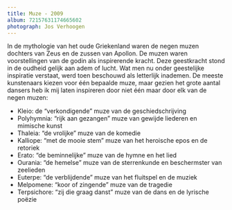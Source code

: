 ```yaml
---
title: Muze - 2009
album: 72157631174665602
photograph: Jos Verhoogen
---
```

In de mythologie van het oude Griekenland waren de negen muzen dochters van Zeus en de zussen van Apollon. De muzen waren voorstellingen van de godin als inspirerende kracht. Deze geestkracht stond in de oudheid gelijk aan adem of lucht. Wat men nu onder geestelijke inspiratie verstaat, werd toen beschouwd als letterlijk inademen. De meeste kunstenaars kiezen voor één bepaalde muze, maar gezien het grote aantal dansers heb ik mij laten inspireren door niet één maar door elk van de negen muzen:

* Kleio: de “verkondigende” muze van de geschiedschrijving
* Polyhymnia: “rijk aan gezangen” muze van gewijde liederen en mimische kunst
* Thaleia: “de vrolijke” muze van de komedie
* Kalliope: “met de mooie stem” muze van het heroische epos en de retoriek 
* Erato: “de beminnelijke” muze van de hymne en het lied
* Ourania: “de hemelse” muze van de sterrenkunde en beschermster van zeelieden
* Euterpe: “de verblijdende” muze van het fluitspel en de muziek
* Melpomene: “koor of zingende” muze van de tragedie
* Terpsichore: “zij die graag danst” muze van de dans en de lyrische poëzie
